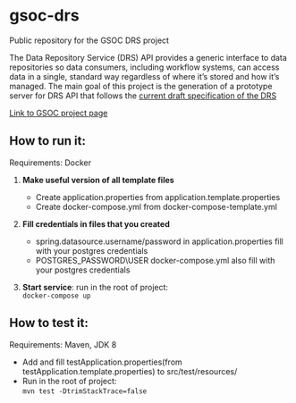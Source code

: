 # gsoc-drs
Public repository for the GSOC DRS project

The Data Repository Service (DRS) API provides a generic interface to data repositories 
so data consumers, including workflow systems, can access data in a single, 
standard way regardless of where it’s stored and how it’s managed. 
The main goal of this project is the generation of a prototype server for DRS API that 
follows the [current draft specification of the DRS](https://github.com/ga4gh/data-repository-service-schemas/tree/develop)

[Link to GSOC project page](https://summerofcode.withgoogle.com/projects/?sp-search=dils#4919156430864384)

## How to run it: 
Requirements: Docker

 1. **Make useful version of all template files**  
    - Create application.properties from application.template.properties
    - Create docker-compose.yml from docker-compose-template.yml  
    
 2. **Fill credentials in files that you created**  
    - spring.datasource.username/password in application.properties fill with your postgres credentials
    - POSTGRES_PASSWORD\USER docker-compose.yml also fill with your postgres credentials
    
 3. **Start service**: run in the root of project:  
  ```docker-compose up```  
 
 ## How to test it:
 Requirements: Maven, JDK 8
 
  - Add and fill testApplication.properties(from testApplication.template.properties) to  src/test/resources/
  - Run in the root of project:  
  ```mvn test -DtrimStackTrace=false```
    